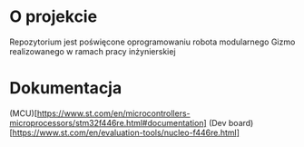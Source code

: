 # O projekcie
Repozytorium jest poświęcone oprogramowaniu robota modularnego Gizmo realizowanego w ramach pracy inżynierskiej

# Dokumentacja
(MCU)[https://www.st.com/en/microcontrollers-microprocessors/stm32f446re.html#documentation]
(Dev board)[https://www.st.com/en/evaluation-tools/nucleo-f446re.html]